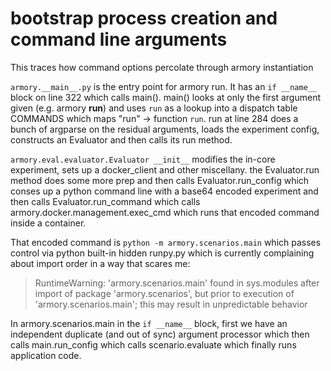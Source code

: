 # bootstrap process creation and command line arguments

This traces how command options percolate through armory instantiation

`armory.__main__.py` is the entry point for armory run. It has an `if __name__` block on
line 322 which calls main(). main() looks at only the first argument given (e.g. armory
**run**) and uses `run` as a lookup into a dispatch table COMMANDS which maps "run" ->
function `run`. run at line 284 does a bunch of argparse on the residual arguments,
loads the experiment config, constructs an Evaluator and then calls its run method.

`armory.eval.evaluator.Evaluator __init__` modifies the in-core experiment, sets up a
docker_client and other miscellany. the Evaluator.run method does some more prep and
then calls Evaluator.run_config which conses up a python command line with a base64
encoded experiment and then calls Evaluator.run_command which calls
armory.docker.management.exec_cmd which runs that encoded command inside a container.

That encoded command is `python -m armory.scenarios.main` which passes control via python
built-in hidden runpy.py which is currently complaining about import order in a way that
scares me:
> RuntimeWarning: 'armory.scenarios.main' found in sys.modules after import of
package 'armory.scenarios', but prior to execution of 'armory.scenarios.main'; this may
result in unpredictable behavior

In armory.scenarios.main in the `if __name__` block, first we have an independent
duplicate (and out of sync) argument processor which then calls main.run_config which
calls scenario.evaluate which finally runs application code.
